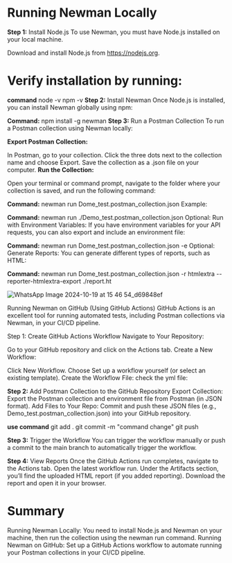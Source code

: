# Running Newman Locally
**Step 1:** Install Node.js
To use Newman, you must have Node.js installed on your local machine.

Download and install Node.js from https://nodejs.org.
# Verify installation by running:

**command**
node -v
npm -v
**Step 2:** Install Newman
Once Node.js is installed, you can install Newman globally using npm:

**Command:**
npm install -g newman
**Step 3:** Run a Postman Collection
To run a Postman collection using Newman locally:

**Export Postman Collection:**

In Postman, go to your collection.
Click the three dots next to the collection name and choose Export.
Save the collection as a .json file on your computer.
**Run the Collection:**

Open your terminal or command prompt, navigate to the folder where your collection is saved, and run the following command:

**Command:**
newman run Dome_test.postman_collection.json
Example:

**Command:**
newman run ./Demo_test.postman_collection.json
Optional: Run with Environment Variables: If you have environment variables for your API requests, you can also export and include an environment file:

**Command:**
newman run Dome_test.postman_collection.json -e 
Optional: Generate Reports: You can generate different types of reports, such as HTML:

**Command:**
newman run Dome_test.postman_collection.json -r htmlextra --reporter-htmlextra-export ./report.ht

![WhatsApp Image 2024-10-19 at 15 46 54_d69848ef](https://github.com/user-attachments/assets/db8a95c5-f335-4faf-a38e-8e6dbb39a83d)


Running Newman on GitHub (Using GitHub Actions)
GitHub Actions is an excellent tool for running automated tests, including Postman collections via Newman, in your CI/CD pipeline.

Step 1: Create GitHub Actions Workflow
Navigate to Your Repository:

Go to your GitHub repository and click on the Actions tab.
Create a New Workflow:

Click New Workflow.
Choose Set up a workflow yourself (or select an existing template).
Create the Workflow File: check the yml file:

**Step 2:** Add Postman Collection to the GitHub Repository
Export Collection:
Export the Postman collection and environment file from Postman (in JSON format).
Add Files to Your Repo:
Commit and push these JSON files (e.g., Demo_test.postman_collection.json) into your GitHub repository.

**use command**
git add .
git commit -m "command change"
git push

**Step 3:** Trigger the Workflow
You can trigger the workflow manually or push a commit to the main branch to automatically trigger the workflow.

**Step 4:**  View Reports
Once the GitHub Actions run completes, navigate to the Actions tab.
Open the latest workflow run.
Under the Artifacts section, you’ll find the uploaded HTML report (if you added reporting).
Download the report and open it in your browser.

# Summary
Running Newman Locally: You need to install Node.js and Newman on your machine, then run the collection using the newman run command.
Running Newman on GitHub: Set up a GitHub Actions workflow to automate running your Postman collections in your CI/CD pipeline.
